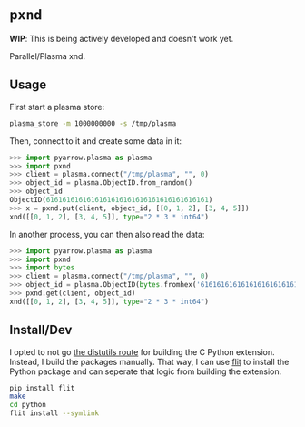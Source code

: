 # `pxnd`

**WIP**: This is being actively developed and doesn't work yet.

Parallel/Plasma xnd.

## Usage
First start a plasma store:

```bash
plasma_store -m 1000000000 -s /tmp/plasma
```

Then, connect to it and create some data in it:

```python
>>> import pyarrow.plasma as plasma
>>> import pxnd
>>> client = plasma.connect("/tmp/plasma", "", 0)
>>> object_id = plasma.ObjectID.from_random()
>>> object_id
ObjectID(6161616161616161616161616161616161616161)
>>> x = pxnd.put(client, object_id, [[0, 1, 2], [3, 4, 5]])
xnd([[0, 1, 2], [3, 4, 5]], type="2 * 3 * int64")
```

In another process, you can then also read the data:

```python
>>> import pyarrow.plasma as plasma
>>> import pxnd
>>> import bytes
>>> client = plasma.connect("/tmp/plasma", "", 0)
>>> object_id = plasma.ObjectID(bytes.fromhex('6161616161616161616161616161616161616161'))
>>> pxnd.get(client, object_id)
xnd([[0, 1, 2], [3, 4, 5]], type="2 * 3 * int64")
```

## Install/Dev
I opted to not go [the distutils route](https://docs.python.org/3/extending/building.html#building-c-and-c-extensions-with-distutils) for building the C Python extension. Instead, I build the packages manually. That way, I can use [flit](https://flit.readthedocs.io/en/latest/) to install the Python package and can seperate that logic from building the extension.

```bash
pip install flit
make
cd python
flit install --symlink
```

